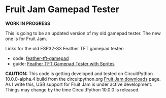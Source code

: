 <!-- SPDX-License-Identifier: MIT -->
<!-- SPDX-FileCopyrightText: Copyright 2025 Sam Blenny -->
# Fruit Jam Gamepad Tester

**WORK IN PROGRESS**

This is going to be an updated version of my old gamepad tester. The new one is
for Fruit Jam.

Links for the old ESP32-S3 Feather TFT gamepad tester:
- code: [feather-tft-gamepad](https://github.com/samblenny/feather-tft-gamepad)
- guide: [Feather TFT Gamepad Tester with Sprites](https://adafruit-playground.com/u/samblenny/pages/feather-tft-gamepad-tester-with-sprites)

**CAUTION:** This code is getting developed and tested on CircuitPython
10.0.0-alpha.4 build from the circuitpython.org
[Fruit Jam downloads](https://circuitpython.org/board/adafruit_fruit_jam/)
page. As I write this, USB support for Fruit Jam is under active development.
Things may change by the time CircuitPython 10.0.0 is released.
